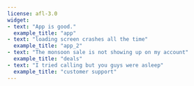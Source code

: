 ```yaml
---
license: afl-3.0
widget:
- text: "App is good."
  example_title: "app"
- text: "loading screen crashes all the time"
  example_title: "app_2"
- text: "The monsoon sale is not showing up on my account"
  example_title: "deals"
- text: "I tried calling but you guys were asleep"
  example_title: "customer support"
---
```


  

